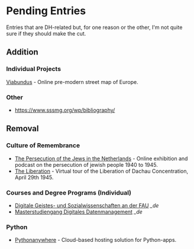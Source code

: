 # Pending Entries

Entries that are DH-related but, for one reason or the other, I'm not quite sure if they should make the cut.

## Addition

### Individual Projects
[Viabundus](https://www.landesgeschichte.uni-goettingen.de/handelsstrassen/index.php) - Online pre-modern street map of Europe.

### Other
- https://www.sssmg.org/wp/bibliography/

## Removal

### Culture of Remembrance
- [The Persecution of the Jews in the Netherlands](https://jodenvervolginginfotos.nl/english) - Online exhibition and podcast on the persecution of jewish people 1940 to 1945.
- [The Liberation](https://diebefreiung.br.de/) - Virtual tour of the Liberation of Dachau Concentration, April 29th 1945.
### Courses and Degree Programs (Individual)

- [Digitale Geistes- und Sozialwissenschaften an der FAU](https://www.izdigital.fau.de/) *_de*
- [Masterstudiengang Digitales Datenmanagement](https://www.ddm-master.de/) *_de*

### Python
- [Pythonanywhere](https://www.pythonanywhere.com/) - Cloud-based hosting solution for Python-apps.

